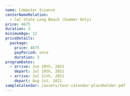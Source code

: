 ```yaml
---
name: Computer Science
centerNameRelation:
  - Cal State Long Beach (Summer Only)
price: 4675
duration: 3
minimumAge: 12
priceDetails:
  package:
    price: 4675
    payPeriod: once
    duration: 3
programDates:
  - arrive: Jun 20th, 2021
    depart: Jul 10th, 2021
  - arrive: Jul 11th, 2021
    depart: Aug 1st, 2021
sampleCalendar: /assets/tour-calendar-placeholder.pdf
---
```

